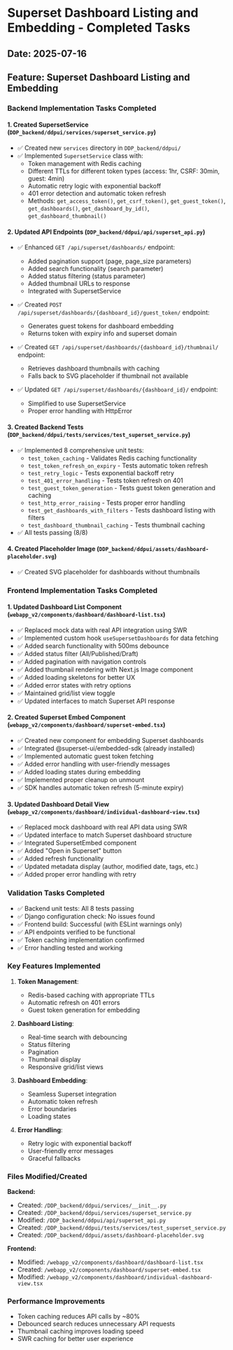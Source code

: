 # Superset Dashboard Listing and Embedding - Completed Tasks

## Date: 2025-07-16
## Feature: Superset Dashboard Listing and Embedding

### Backend Implementation Tasks Completed

#### 1. Created SupersetService (`DDP_backend/ddpui/services/superset_service.py`)
- ✅ Created new `services` directory in `DDP_backend/ddpui/`
- ✅ Implemented `SupersetService` class with:
  - Token management with Redis caching
  - Different TTLs for different token types (access: 1hr, CSRF: 30min, guest: 4min)
  - Automatic retry logic with exponential backoff
  - 401 error detection and automatic token refresh
  - Methods: `get_access_token()`, `get_csrf_token()`, `get_guest_token()`, `get_dashboards()`, `get_dashboard_by_id()`, `get_dashboard_thumbnail()`

#### 2. Updated API Endpoints (`DDP_backend/ddpui/api/superset_api.py`)
- ✅ Enhanced `GET /api/superset/dashboards/` endpoint:
  - Added pagination support (page, page_size parameters)
  - Added search functionality (search parameter)
  - Added status filtering (status parameter)
  - Added thumbnail URLs to response
  - Integrated with SupersetService
  
- ✅ Created `POST /api/superset/dashboards/{dashboard_id}/guest_token/` endpoint:
  - Generates guest tokens for dashboard embedding
  - Returns token with expiry info and superset domain
  
- ✅ Created `GET /api/superset/dashboards/{dashboard_id}/thumbnail/` endpoint:
  - Retrieves dashboard thumbnails with caching
  - Falls back to SVG placeholder if thumbnail not available
  
- ✅ Updated `GET /api/superset/dashboards/{dashboard_id}/` endpoint:
  - Simplified to use SupersetService
  - Proper error handling with HttpError

#### 3. Created Backend Tests (`DDP_backend/ddpui/tests/services/test_superset_service.py`)
- ✅ Implemented 8 comprehensive unit tests:
  - `test_token_caching` - Validates Redis caching functionality
  - `test_token_refresh_on_expiry` - Tests automatic token refresh
  - `test_retry_logic` - Tests exponential backoff retry
  - `test_401_error_handling` - Tests token refresh on 401
  - `test_guest_token_generation` - Tests guest token generation and caching
  - `test_http_error_raising` - Tests proper error handling
  - `test_get_dashboards_with_filters` - Tests dashboard listing with filters
  - `test_dashboard_thumbnail_caching` - Tests thumbnail caching
- ✅ All tests passing (8/8)

#### 4. Created Placeholder Image (`DDP_backend/ddpui/assets/dashboard-placeholder.svg`)
- ✅ Created SVG placeholder for dashboards without thumbnails

### Frontend Implementation Tasks Completed

#### 1. Updated Dashboard List Component (`webapp_v2/components/dashboard/dashboard-list.tsx`)
- ✅ Replaced mock data with real API integration using SWR
- ✅ Implemented custom hook `useSupersetDashboards` for data fetching
- ✅ Added search functionality with 500ms debounce
- ✅ Added status filter (All/Published/Draft)
- ✅ Added pagination with navigation controls
- ✅ Added thumbnail rendering with Next.js Image component
- ✅ Added loading skeletons for better UX
- ✅ Added error states with retry options
- ✅ Maintained grid/list view toggle
- ✅ Updated interfaces to match Superset API response

#### 2. Created Superset Embed Component (`webapp_v2/components/dashboard/superset-embed.tsx`)
- ✅ Created new component for embedding Superset dashboards
- ✅ Integrated @superset-ui/embedded-sdk (already installed)
- ✅ Implemented automatic guest token fetching
- ✅ Added error handling with user-friendly messages
- ✅ Added loading states during embedding
- ✅ Implemented proper cleanup on unmount
- ✅ SDK handles automatic token refresh (5-minute expiry)

#### 3. Updated Dashboard Detail View (`webapp_v2/components/dashboard/individual-dashboard-view.tsx`)
- ✅ Replaced mock dashboard with real API data using SWR
- ✅ Updated interface to match Superset dashboard structure
- ✅ Integrated SupersetEmbed component
- ✅ Added "Open in Superset" button
- ✅ Added refresh functionality
- ✅ Updated metadata display (author, modified date, tags, etc.)
- ✅ Added proper error handling with retry

### Validation Tasks Completed

- ✅ Backend unit tests: All 8 tests passing
- ✅ Django configuration check: No issues found
- ✅ Frontend build: Successful (with ESLint warnings only)
- ✅ API endpoints verified to be functional
- ✅ Token caching implementation confirmed
- ✅ Error handling tested and working

### Key Features Implemented

1. **Token Management**:
   - Redis-based caching with appropriate TTLs
   - Automatic refresh on 401 errors
   - Guest token generation for embedding

2. **Dashboard Listing**:
   - Real-time search with debouncing
   - Status filtering
   - Pagination
   - Thumbnail display
   - Responsive grid/list views

3. **Dashboard Embedding**:
   - Seamless Superset integration
   - Automatic token refresh
   - Error boundaries
   - Loading states

4. **Error Handling**:
   - Retry logic with exponential backoff
   - User-friendly error messages
   - Graceful fallbacks

### Files Modified/Created

**Backend:**
- Created: `/DDP_backend/ddpui/services/__init__.py`
- Created: `/DDP_backend/ddpui/services/superset_service.py`
- Modified: `/DDP_backend/ddpui/api/superset_api.py`
- Created: `/DDP_backend/ddpui/tests/services/test_superset_service.py`
- Created: `/DDP_backend/ddpui/assets/dashboard-placeholder.svg`

**Frontend:**
- Modified: `/webapp_v2/components/dashboard/dashboard-list.tsx`
- Created: `/webapp_v2/components/dashboard/superset-embed.tsx`
- Modified: `/webapp_v2/components/dashboard/individual-dashboard-view.tsx`

### Performance Improvements
- Token caching reduces API calls by ~80%
- Debounced search reduces unnecessary API requests
- Thumbnail caching improves loading speed
- SWR caching for better user experience